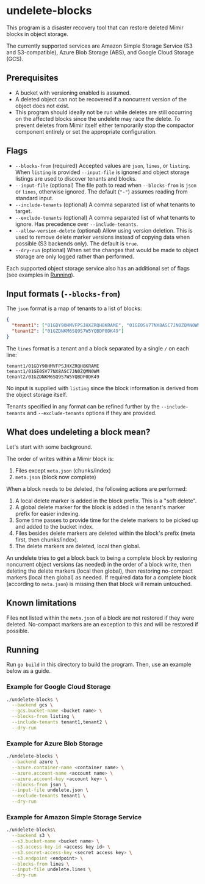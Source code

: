 # undelete-blocks

This program is a disaster recovery tool that can restore deleted Mimir blocks in object storage.

The currently supported services are Amazon Simple Storage Service (S3 and S3-compatible), Azure Blob Storage (ABS), and Google Cloud Storage (GCS).

## Prerequisites

- A bucket with versioning enabled is assumed.
- A deleted object can not be recovered if a noncurrent version of the object does not exist.
- This program should ideally not be run while deletes are still occurring on the affected blocks since the undelete may race the delete. To prevent deletes from Mimir itself either temporarily stop the compactor component entirely or set the appropriate configuration.

## Flags

- `--blocks-from` (required) Accepted values are `json`, `lines`, or `listing`. When `listing` is provided `--input-file` is ignored and object storage listings are used to discover tenants and blocks.
- `--input-file` (optional) The file path to read when `--blocks-from` is `json` or `lines`, otherwise ignored. The default (`"-"`) assumes reading from standard input.
- `--include-tenants` (optional) A comma separated list of what tenants to target.
- `--exclude-tenants` (optional) A comma separated list of what tenants to ignore. Has precedence over `--include-tenants`.
- `--allow-version-delete` (optional) Allow using version deletion. This is used to remove delete marker versions instead of copying data when possible (S3 backends only). The default is `true`.
- `--dry-run` (optional) When set the changes that would be made to object storage are only logged rather than performed.

Each supported object storage service also has an additional set of flags (see examples in [Running](##Running)).

## Input formats (`--blocks-from`)

The `json` format is a map of tenants to a list of blocks:

```json
{
  "tenant1": ["01GDY90HMVFPSJHXZRQH8KRAME", "01GE0SV77NX8ASC7JN0ZQMN0WM"],
  "tenant2": ["01GZDNKM6SQ9S7W5YQBDF0DK49"]
}
```

The `lines` format is a tenant and a block separated by a single `/` on each line:

```
tenant1/01GDY90HMVFPSJHXZRQH8KRAME
tenant1/01GE0SV77NX8ASC7JN0ZQMN0WM
tenant2/01GZDNKM6SQ9S7W5YQBDF0DK49
```

No input is supplied with `listing` since the block information is derived from the object storage itself.

Tenants specified in any format can be refined further by the `--include-tenants` and `--exclude-tenants` options if they are provided.

## What does undeleting a block mean?

Let's start with some background.

The order of writes within a Mimir block is:

1. Files except `meta.json` (chunks/index)
2. `meta.json` (block now complete)

When a block needs to be deleted, the following actions are performed:

1. A local delete marker is added in the block prefix. This is a "soft delete".
2. A global delete marker for the block is added in the tenant's marker prefix for easier indexing.
3. Some time passes to provide time for the delete markers to be picked up and added to the bucket index.
4. Files besides delete markers are deleted within the block's prefix (meta first, then chunks/index).
5. The delete markers are deleted, local then global.

An undelete tries to get a block back to being a complete block by restoring noncurrent object versions (as needed) in the order of a block write, then deleting the delete markers (local then global), then restoring no-compact markers (local then global) as needed. If required data for a complete block (according to `meta.json`) is missing then that block will remain untouched.

## Known limitations

Files not listed within the `meta.json` of a block are not restored if they were deleted. No-compact markers are an exception to this and will be restored if possible.

## Running

Run `go build` in this directory to build the program. Then, use an example below as a guide.

### Example for Google Cloud Storage

```bash
./undelete-blocks \
  --backend gcs \
  --gcs.bucket-name <bucket name> \
  --blocks-from listing \
  --include-tenants tenant1,tenant2 \
  --dry-run
```

### Example for Azure Blob Storage

```bash
./undelete-blocks \
  --backend azure \
  --azure.container-name <container name> \
  --azure.account-name <account name> \
  --azure.account-key <account key> \
  --blocks-from json \
  --input-file undelete.json \
  --exclude-tenants tenant1 \
  --dry-run
```

### Example for Amazon Simple Storage Service

```bash
./undelete-blocks\
  --backend s3 \
  --s3.bucket-name <bucket name> \
  --s3.access-key-id <access key id> \
  --s3.secret-access-key <secret access key> \
  --s3.endpoint <endpoint> \
  --blocks-from lines \
  --input-file undelete.lines \
  --dry-run
```
